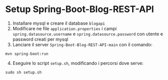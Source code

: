 # Setup Spring-Boot-Blog-REST-API
1. Installare mysql e creare il database `blogapi`
2. Modificare ne file `application.properties` i campi `spring.datasource.username` e `spring.datasource.password` con utente e password creati per mysql
3. Lanciare il server `Spring-Boot-Blog-REST-API-main` con il comando:
```
mvn spring-boot:run
```
4. Eseguire lo script `setup.sh`, modificando i percorsi dove serve:
```
sudo sh setup.sh
```
